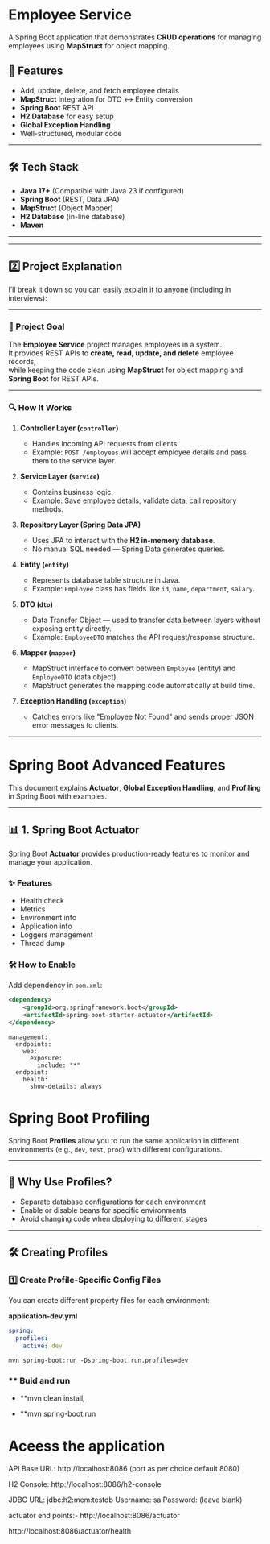 # Employee Service

A Spring Boot application that demonstrates **CRUD operations** for managing employees using **MapStruct** for object mapping.

## 🚀 Features
- Add, update, delete, and fetch employee details
- **MapStruct** integration for DTO ↔ Entity conversion
- **Spring Boot** REST API
- **H2 Database** for easy setup
- **Global Exception Handling**
- Well-structured, modular code

---

## 🛠️ Tech Stack
- **Java 17+** (Compatible with Java 23 if configured)
- **Spring Boot** (REST, Data JPA)
- **MapStruct** (Object Mapper)
- **H2 Database** (in-line database)
- **Maven**

---

---

## **2️⃣ Project Explanation**

I’ll break it down so you can easily explain it to anyone (including in interviews):

---

### **📌 Project Goal**
The **Employee Service** project manages employees in a system.  
It provides REST APIs to **create, read, update, and delete** employee records,  
while keeping the code clean using **MapStruct** for object mapping and **Spring Boot** for REST APIs.

---

### **🔍 How It Works**
1. **Controller Layer (`controller`)**
   - Handles incoming API requests from clients.
   - Example: `POST /employees` will accept employee details and pass them to the service layer.

2. **Service Layer (`service`)**
   - Contains business logic.
   - Example: Save employee details, validate data, call repository methods.

3. **Repository Layer (Spring Data JPA)**
   - Uses JPA to interact with the **H2 in-memory database**.
   - No manual SQL needed — Spring Data generates queries.

4. **Entity (`entity`)**
   - Represents database table structure in Java.
   - Example: `Employee` class has fields like `id`, `name`, `department`, `salary`.

5. **DTO (`dto`)**
   - Data Transfer Object — used to transfer data between layers without exposing entity directly.
   - Example: `EmployeeDTO` matches the API request/response structure.

6. **Mapper (`mapper`)**
   - MapStruct interface to convert between `Employee` (entity) and `EmployeeDTO` (data object).
   - MapStruct generates the mapping code automatically at build time.

7. **Exception Handling (`exception`)**
   - Catches errors like "Employee Not Found" and sends proper JSON error messages to clients.

---

# Spring Boot Advanced Features

This document explains **Actuator**, **Global Exception Handling**, and **Profiling** in Spring Boot with examples.

---

## 📊 1. Spring Boot Actuator

Spring Boot **Actuator** provides production-ready features to monitor and manage your application.

### ✨ Features
- Health check
- Metrics
- Environment info
- Application info
- Loggers management
- Thread dump

### 🛠️ How to Enable
Add dependency in `pom.xml`:
```xml
<dependency>
    <groupId>org.springframework.boot</groupId>
    <artifactId>spring-boot-starter-actuator</artifactId>
</dependency>
```
```
management:
  endpoints:
    web:
      exposure:
        include: "*"
  endpoint:
    health:
      show-details: always

```

# Spring Boot Profiling

Spring Boot **Profiles** allow you to run the same application in different environments (e.g., `dev`, `test`, `prod`) with different configurations.

---

## 📌 Why Use Profiles?
- Separate database configurations for each environment
- Enable or disable beans for specific environments
- Avoid changing code when deploying to different stages

---

## 🛠 Creating Profiles

### 1️⃣ Create Profile-Specific Config Files
You can create different property files for each environment:

**application-dev.yml**
```yaml
spring:
  profiles:
    active: dev

```
```command
mvn spring-boot:run -Dspring-boot.run.profiles=dev
```
### ** Buid and run

- **mvn clean install,
  
- **mvn spring-boot:run

# Aceess the application
API Base URL: http://localhost:8086 (port as per choice default 8080)

H2 Console: http://localhost:8086/h2-console

JDBC URL: jdbc:h2:mem:testdb
Username: sa
Password: (leave blank)

actuator end points:- 
http://localhost:8086/actuator

http://localhost:8086/actuator/health
